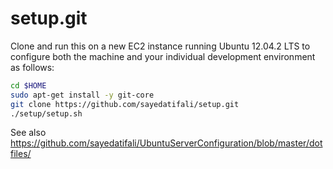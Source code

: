 setup.git
=========
Clone and run this on a new EC2 instance running Ubuntu 12.04.2 LTS to
configure both the machine and your individual development environment as
follows:

```sh
cd $HOME
sudo apt-get install -y git-core
git clone https://github.com/sayedatifali/setup.git
./setup/setup.sh   
```

See also https://github.com/sayedatifali/UbuntuServerConfiguration/blob/master/dotfiles/
